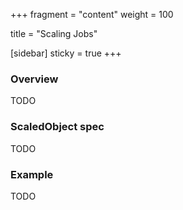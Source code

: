 +++
fragment = "content"
weight = 100

title = "Scaling Jobs"

[sidebar]
  sticky = true
+++

### Overview

TODO

### ScaledObject spec

TODO

### Example

TODO